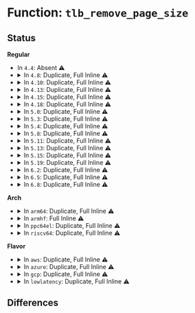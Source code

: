 # Function: <code>tlb_remove_page_size</code>

## Status
<b>Regular</b>
<ul>
<li>
In <code>4.4</code>: Absent ⚠️
</li>
<li>
<details>
<summary>In <code>4.8</code>: Duplicate, Full Inline ⚠️</summary>

**Collision:** Static Duplication

**Inline:** Full

**Transformation:** False

**Instances:**

```
In arch/x86/mm/pgtable.c (ffffffff81070bf1)
Location: include/asm-generic/tlb.h:150
Inline: True
Inline callers:
  - arch/x86/mm/pgtable.c:___pud_free_tlb
  - arch/x86/mm/pgtable.c:___pmd_free_tlb
  - arch/x86/mm/pgtable.c:___pte_free_tlb
```
```
In mm/hugetlb.c (ffffffff811fbca0)
Location: include/asm-generic/tlb.h:150
Inline: True
Inline callers:
  - mm/hugetlb.c:__unmap_hugepage_range
```
```
In mm/huge_memory.c (ffffffff8121582a)
Location: include/asm-generic/tlb.h:150
Inline: True
Inline callers:
  - mm/huge_memory.c:zap_huge_pmd
  - mm/huge_memory.c:zap_huge_pmd
```
</details>
</li>
<li>
<details>
<summary>In <code>4.10</code>: Duplicate, Full Inline ⚠️</summary>

**Collision:** Static Duplication

**Inline:** Full

**Transformation:** False

**Instances:**

```
In arch/x86/mm/pgtable.c (ffffffff810747d4)
Location: include/asm-generic/tlb.h:140
Inline: True
Inline callers:
  - arch/x86/mm/pgtable.c:___pud_free_tlb
  - arch/x86/mm/pgtable.c:___pmd_free_tlb
  - arch/x86/mm/pgtable.c:___pte_free_tlb
```
```
In mm/hugetlb.c (ffffffff8120c796)
Location: include/asm-generic/tlb.h:140
Inline: True
Inline callers:
  - mm/hugetlb.c:__unmap_hugepage_range
```
```
In mm/huge_memory.c (ffffffff81227e99)
Location: include/asm-generic/tlb.h:140
Inline: True
Inline callers:
  - mm/huge_memory.c:zap_huge_pmd
  - mm/huge_memory.c:zap_huge_pmd
```
</details>
</li>
<li>
<details>
<summary>In <code>4.13</code>: Duplicate, Full Inline ⚠️</summary>

**Collision:** Static Duplication

**Inline:** Full

**Transformation:** False

**Instances:**

```
In arch/x86/mm/pgtable.c (ffffffff81073d27)
Location: include/asm-generic/tlb.h:141
Inline: True
Inline callers:
  - arch/x86/mm/pgtable.c:___pud_free_tlb
  - arch/x86/mm/pgtable.c:___pmd_free_tlb
  - arch/x86/mm/pgtable.c:___pte_free_tlb
```
```
In mm/hugetlb.c (ffffffff8121811a)
Location: include/asm-generic/tlb.h:141
Inline: True
Inline callers:
  - mm/hugetlb.c:__unmap_hugepage_range
```
```
In mm/huge_memory.c (ffffffff81234001)
Location: include/asm-generic/tlb.h:141
Inline: True
Inline callers:
  - mm/huge_memory.c:zap_huge_pmd
  - mm/huge_memory.c:zap_huge_pmd
```
</details>
</li>
<li>
<details>
<summary>In <code>4.15</code>: Duplicate, Full Inline ⚠️</summary>

**Collision:** Static Duplication

**Inline:** Full

**Transformation:** False

**Instances:**

```
In mm/hugetlb.c (ffffffff81232f84)
Location: include/asm-generic/tlb.h:141
Inline: True
Inline callers:
  - mm/hugetlb.c:__unmap_hugepage_range
```
```
In mm/huge_memory.c (ffffffff81251b65)
Location: include/asm-generic/tlb.h:141
Inline: True
Inline callers:
  - mm/huge_memory.c:zap_huge_pmd
  - mm/huge_memory.c:zap_huge_pmd
```
</details>
</li>
<li>
<details>
<summary>In <code>4.18</code>: Duplicate, Full Inline ⚠️</summary>

**Collision:** Static Duplication

**Inline:** Full

**Transformation:** False

**Instances:**

```
In mm/hugetlb.c (ffffffff81255f28)
Location: include/asm-generic/tlb.h:141
Inline: True
Inline callers:
  - mm/hugetlb.c:__unmap_hugepage_range
```
```
In mm/huge_memory.c (ffffffff812760da)
Location: include/asm-generic/tlb.h:141
Inline: True
Inline callers:
  - mm/huge_memory.c:zap_huge_pmd
  - mm/huge_memory.c:zap_huge_pmd
```
</details>
</li>
<li>
<details>
<summary>In <code>5.0</code>: Duplicate, Full Inline ⚠️</summary>

**Collision:** Static Duplication

**Inline:** Full

**Transformation:** False

**Instances:**

```
In arch/x86/kernel/paravirt.c (ffffffff81073f60)
Location: include/asm-generic/tlb.h:178
Inline: True
Inline callers:
  - arch/x86/kernel/paravirt.c:tlb_remove_page
```
```
In mm/hugetlb.c (ffffffff8126a3b2)
Location: include/asm-generic/tlb.h:178
Inline: True
Inline callers:
  - mm/hugetlb.c:__unmap_hugepage_range
```
```
In mm/huge_memory.c (ffffffff8128af81)
Location: include/asm-generic/tlb.h:178
Inline: True
Inline callers:
  - mm/huge_memory.c:zap_huge_pmd
  - mm/huge_memory.c:zap_huge_pmd
```
</details>
</li>
<li>
<details>
<summary>In <code>5.3</code>: Duplicate, Full Inline ⚠️</summary>

**Collision:** Static Duplication

**Inline:** Full

**Transformation:** False

**Instances:**

```
In arch/x86/kernel/paravirt.c (ffffffff81077ae0)
Location: include/asm-generic/tlb.h:405
Inline: True
Inline callers:
  - arch/x86/kernel/paravirt.c:tlb_remove_page
```
```
In mm/hugetlb.c (ffffffff812854d7)
Location: include/asm-generic/tlb.h:405
Inline: True
Inline callers:
  - mm/hugetlb.c:__unmap_hugepage_range
```
```
In mm/huge_memory.c (ffffffff812a5b24)
Location: include/asm-generic/tlb.h:405
Inline: True
Inline callers:
  - mm/huge_memory.c:zap_huge_pmd
  - mm/huge_memory.c:zap_huge_pmd
```
</details>
</li>
<li>
<details>
<summary>In <code>5.4</code>: Duplicate, Full Inline ⚠️</summary>

**Collision:** Static Duplication

**Inline:** Full

**Transformation:** False

**Instances:**

```
In arch/x86/kernel/paravirt.c (ffffffff81078b50)
Location: include/asm-generic/tlb.h:413
Inline: True
Inline callers:
  - arch/x86/kernel/paravirt.c:tlb_remove_page
```
```
In mm/hugetlb.c (ffffffff8129507c)
Location: include/asm-generic/tlb.h:413
Inline: True
Inline callers:
  - mm/hugetlb.c:__unmap_hugepage_range
```
```
In mm/huge_memory.c (ffffffff812b6fe4)
Location: include/asm-generic/tlb.h:413
Inline: True
Inline callers:
  - mm/huge_memory.c:zap_huge_pmd
  - mm/huge_memory.c:zap_huge_pmd
```
</details>
</li>
<li>
<details>
<summary>In <code>5.8</code>: Duplicate, Full Inline ⚠️</summary>

**Collision:** Static Duplication

**Inline:** Full

**Transformation:** False

**Instances:**

```
In arch/x86/kernel/paravirt.c (ffffffff8107fe50)
Location: include/asm-generic/tlb.h:430
Inline: True
Inline callers:
  - arch/x86/kernel/paravirt.c:tlb_remove_page
```
```
In mm/hugetlb.c (ffffffff812c8670)
Location: include/asm-generic/tlb.h:430
Inline: True
Inline callers:
  - mm/hugetlb.c:__unmap_hugepage_range
```
```
In mm/huge_memory.c (ffffffff812ec1db)
Location: include/asm-generic/tlb.h:430
Inline: True
Inline callers:
  - mm/huge_memory.c:zap_huge_pmd
  - mm/huge_memory.c:zap_huge_pmd
  - mm/huge_memory.c:zap_huge_pmd
```
</details>
</li>
<li>
<details>
<summary>In <code>5.11</code>: Duplicate, Full Inline ⚠️</summary>

**Collision:** Static Duplication

**Inline:** Full

**Transformation:** False

**Instances:**

```
In arch/x86/kernel/paravirt.c (ffffffff8107fa7e)
Location: include/asm-generic/tlb.h:429
Inline: True
Inline callers:
  - arch/x86/kernel/paravirt.c:tlb_remove_page
```
```
In mm/hugetlb.c (ffffffff812d41f6)
Location: include/asm-generic/tlb.h:429
Inline: True
Inline callers:
  - mm/hugetlb.c:__unmap_hugepage_range
```
```
In mm/huge_memory.c (ffffffff812f726d)
Location: include/asm-generic/tlb.h:429
Inline: True
Inline callers:
  - mm/huge_memory.c:zap_huge_pmd
  - mm/huge_memory.c:zap_huge_pmd
```
</details>
</li>
<li>
<details>
<summary>In <code>5.13</code>: Duplicate, Full Inline ⚠️</summary>

**Collision:** Static Duplication

**Inline:** Full

**Transformation:** False

**Instances:**

```
In arch/x86/kernel/paravirt.c (ffffffff81080b9e)
Location: include/asm-generic/tlb.h:431
Inline: True
Inline callers:
  - arch/x86/kernel/paravirt.c:tlb_remove_page
```
```
In mm/hugetlb.c (ffffffff812db0d4)
Location: include/asm-generic/tlb.h:431
Inline: True
Inline callers:
  - mm/hugetlb.c:__unmap_hugepage_range
```
```
In mm/huge_memory.c (ffffffff812fd704)
Location: include/asm-generic/tlb.h:431
Inline: True
Inline callers:
  - mm/huge_memory.c:zap_huge_pmd
  - mm/huge_memory.c:zap_huge_pmd
```
</details>
</li>
<li>
<details>
<summary>In <code>5.15</code>: Duplicate, Full Inline ⚠️</summary>

**Collision:** Static Duplication

**Inline:** Full

**Transformation:** False

**Instances:**

```
In arch/x86/kernel/paravirt.c (ffffffff8108fade)
Location: include/asm-generic/tlb.h:431
Inline: True
Inline callers:
  - arch/x86/kernel/paravirt.c:tlb_remove_page
```
```
In mm/hugetlb.c (ffffffff81322171)
Location: include/asm-generic/tlb.h:431
Inline: True
Inline callers:
  - mm/hugetlb.c:__unmap_hugepage_range
```
```
In mm/huge_memory.c (ffffffff81347339)
Location: include/asm-generic/tlb.h:431
Inline: True
Inline callers:
  - mm/huge_memory.c:zap_huge_pmd
```
</details>
</li>
<li>
<details>
<summary>In <code>5.19</code>: Duplicate, Full Inline ⚠️</summary>

**Collision:** Static Duplication

**Inline:** Full

**Transformation:** False

**Instances:**

```
In arch/x86/kernel/paravirt.c (ffffffff810a08dd)
Location: include/asm-generic/tlb.h:431
Inline: True
Inline callers:
  - arch/x86/kernel/paravirt.c:tlb_remove_page
```
```
In mm/hugetlb.c (ffffffff8138f45d)
Location: include/asm-generic/tlb.h:431
Inline: True
Inline callers:
  - mm/hugetlb.c:__unmap_hugepage_range
```
```
In mm/huge_memory.c (ffffffff813bd5e8)
Location: include/asm-generic/tlb.h:431
Inline: True
Inline callers:
  - mm/huge_memory.c:zap_huge_pmd
```
</details>
</li>
<li>
<details>
<summary>In <code>6.2</code>: Duplicate, Full Inline ⚠️</summary>

**Collision:** Static Duplication

**Inline:** Full

**Transformation:** False

**Instances:**

```
In arch/x86/kernel/paravirt.c (ffffffff810b858d)
Location: include/asm-generic/tlb.h:463
Inline: True
Inline callers:
  - arch/x86/kernel/paravirt.c:tlb_remove_page
```
```
In mm/hugetlb.c (ffffffff8140fbee)
Location: include/asm-generic/tlb.h:463
Inline: True
Inline callers:
  - mm/hugetlb.c:__unmap_hugepage_range
```
```
In mm/huge_memory.c (ffffffff8143fd84)
Location: include/asm-generic/tlb.h:463
Inline: True
Inline callers:
  - mm/huge_memory.c:zap_huge_pmd
```
</details>
</li>
<li>
<details>
<summary>In <code>6.5</code>: Duplicate, Full Inline ⚠️</summary>

**Collision:** Static Duplication

**Inline:** Full

**Transformation:** False

**Instances:**

```
In arch/x86/kernel/paravirt.c (ffffffff810bb78d)
Location: include/asm-generic/tlb.h:463
Inline: True
Inline callers:
  - arch/x86/kernel/paravirt.c:tlb_remove_page
```
```
In mm/hugetlb.c (ffffffff81442fb5)
Location: include/asm-generic/tlb.h:463
Inline: True
Inline callers:
  - mm/hugetlb.c:__unmap_hugepage_range
```
```
In mm/huge_memory.c (ffffffff814755af)
Location: include/asm-generic/tlb.h:463
Inline: True
Inline callers:
  - mm/huge_memory.c:zap_huge_pmd
```
</details>
</li>
<li>
<details>
<summary>In <code>6.8</code>: Duplicate, Full Inline ⚠️</summary>

**Collision:** Static Duplication

**Inline:** Full

**Transformation:** False

**Instances:**

```
In arch/x86/kernel/paravirt.c (ffffffff810c2ba2)
Location: include/asm-generic/tlb.h:462
Inline: True
Inline callers:
  - arch/x86/kernel/paravirt.c:native_tlb_remove_table
```
```
In mm/hugetlb.c (ffffffff8147d1cc)
Location: include/asm-generic/tlb.h:462
Inline: True
Inline callers:
  - mm/hugetlb.c:__unmap_hugepage_range
```
```
In mm/huge_memory.c (ffffffff814a4fa7)
Location: include/asm-generic/tlb.h:462
Inline: True
Inline callers:
  - mm/huge_memory.c:zap_huge_pmd
```
</details>
</li>
</ul>
<b>Arch</b>
<ul>
<li>
<details>
<summary>In <code>arm64</code>: Duplicate, Full Inline ⚠️</summary>

**Collision:** Static Duplication

**Inline:** Full

**Transformation:** False

**Instances:**

```
In mm/hugetlb.c (ffff800010333d20)
Location: include/asm-generic/tlb.h:413
Inline: True
Inline callers:
  - mm/hugetlb.c:__unmap_hugepage_range
```
```
In mm/huge_memory.c (ffff800010357d44)
Location: include/asm-generic/tlb.h:413
Inline: True
Inline callers:
  - mm/huge_memory.c:zap_huge_pmd
  - mm/huge_memory.c:zap_huge_pmd
  - mm/huge_memory.c:zap_huge_pmd
```
</details>
</li>
<li>
<details>
<summary>In <code>armhf</code>: Full Inline ⚠️</summary>

**Collision:** Unique Static

**Inline:** Full

**Transformation:** False

**Instances:**

```
In mm/memory.c (c05175fc)
Location: include/asm-generic/tlb.h:413
Inline: True
Inline callers:
  - mm/memory.c:free_pgd_range
```
</details>
</li>
<li>
<details>
<summary>In <code>ppc64el</code>: Duplicate, Full Inline ⚠️</summary>

**Collision:** Static Duplication

**Inline:** Full

**Transformation:** False

**Instances:**

```
In mm/hugetlb.c (c00000000040c894)
Location: include/asm-generic/tlb.h:413
Inline: True
Inline callers:
  - mm/hugetlb.c:__unmap_hugepage_range
```
```
In mm/huge_memory.c (c0000000004400cc)
Location: include/asm-generic/tlb.h:413
Inline: True
Inline callers:
  - mm/huge_memory.c:zap_huge_pmd
  - mm/huge_memory.c:zap_huge_pmd
```
</details>
</li>
<li>
<details>
<summary>In <code>riscv64</code>: Duplicate, Full Inline ⚠️</summary>

**Collision:** Static Duplication

**Inline:** Full

**Transformation:** False

**Instances:**

```
In mm/memory.c (ffffffe000206b12)
Location: include/asm-generic/tlb.h:413
Inline: True
Inline callers:
  - mm/memory.c:free_pgd_range
```
```
In mm/hugetlb.c (ffffffe00022fe3c)
Location: include/asm-generic/tlb.h:413
Inline: True
Inline callers:
  - mm/hugetlb.c:__unmap_hugepage_range
```
</details>
</li>
</ul>
<b>Flavor</b>
<ul>
<li>
<details>
<summary>In <code>aws</code>: Duplicate, Full Inline ⚠️</summary>

**Collision:** Static Duplication

**Inline:** Full

**Transformation:** False

**Instances:**

```
In arch/x86/kernel/paravirt.c (ffffffff81077b50)
Location: include/asm-generic/tlb.h:413
Inline: True
Inline callers:
  - arch/x86/kernel/paravirt.c:tlb_remove_page
```
```
In mm/hugetlb.c (ffffffff8128d65c)
Location: include/asm-generic/tlb.h:413
Inline: True
Inline callers:
  - mm/hugetlb.c:__unmap_hugepage_range
```
```
In mm/huge_memory.c (ffffffff812af5c4)
Location: include/asm-generic/tlb.h:413
Inline: True
Inline callers:
  - mm/huge_memory.c:zap_huge_pmd
  - mm/huge_memory.c:zap_huge_pmd
```
</details>
</li>
<li>
<details>
<summary>In <code>azure</code>: Duplicate, Full Inline ⚠️</summary>

**Collision:** Static Duplication

**Inline:** Full

**Transformation:** False

**Instances:**

```
In arch/x86/kernel/paravirt.c (ffffffff81067770)
Location: include/asm-generic/tlb.h:413
Inline: True
Inline callers:
  - arch/x86/kernel/paravirt.c:tlb_remove_page
```
```
In mm/hugetlb.c (ffffffff8127f3ff)
Location: include/asm-generic/tlb.h:413
Inline: True
Inline callers:
  - mm/hugetlb.c:__unmap_hugepage_range
```
```
In mm/huge_memory.c (ffffffff812a0bb5)
Location: include/asm-generic/tlb.h:413
Inline: True
Inline callers:
  - mm/huge_memory.c:zap_huge_pmd
  - mm/huge_memory.c:zap_huge_pmd
  - mm/huge_memory.c:zap_huge_pmd
```
</details>
</li>
<li>
<details>
<summary>In <code>gcp</code>: Duplicate, Full Inline ⚠️</summary>

**Collision:** Static Duplication

**Inline:** Full

**Transformation:** False

**Instances:**

```
In arch/x86/kernel/paravirt.c (ffffffff81077b00)
Location: include/asm-generic/tlb.h:413
Inline: True
Inline callers:
  - arch/x86/kernel/paravirt.c:tlb_remove_page
```
```
In mm/hugetlb.c (ffffffff8128b46c)
Location: include/asm-generic/tlb.h:413
Inline: True
Inline callers:
  - mm/hugetlb.c:__unmap_hugepage_range
```
```
In mm/huge_memory.c (ffffffff812ad3d4)
Location: include/asm-generic/tlb.h:413
Inline: True
Inline callers:
  - mm/huge_memory.c:zap_huge_pmd
  - mm/huge_memory.c:zap_huge_pmd
```
</details>
</li>
<li>
<details>
<summary>In <code>lowlatency</code>: Duplicate, Full Inline ⚠️</summary>

**Collision:** Static Duplication

**Inline:** Full

**Transformation:** False

**Instances:**

```
In arch/x86/kernel/paravirt.c (ffffffff81079ba0)
Location: include/asm-generic/tlb.h:413
Inline: True
Inline callers:
  - arch/x86/kernel/paravirt.c:tlb_remove_page
```
```
In mm/hugetlb.c (ffffffff8129b285)
Location: include/asm-generic/tlb.h:413
Inline: True
Inline callers:
  - mm/hugetlb.c:__unmap_hugepage_range
```
```
In mm/huge_memory.c (ffffffff812bd754)
Location: include/asm-generic/tlb.h:413
Inline: True
Inline callers:
  - mm/huge_memory.c:zap_huge_pmd
  - mm/huge_memory.c:zap_huge_pmd
```
</details>
</li>
</ul>

## Differences

